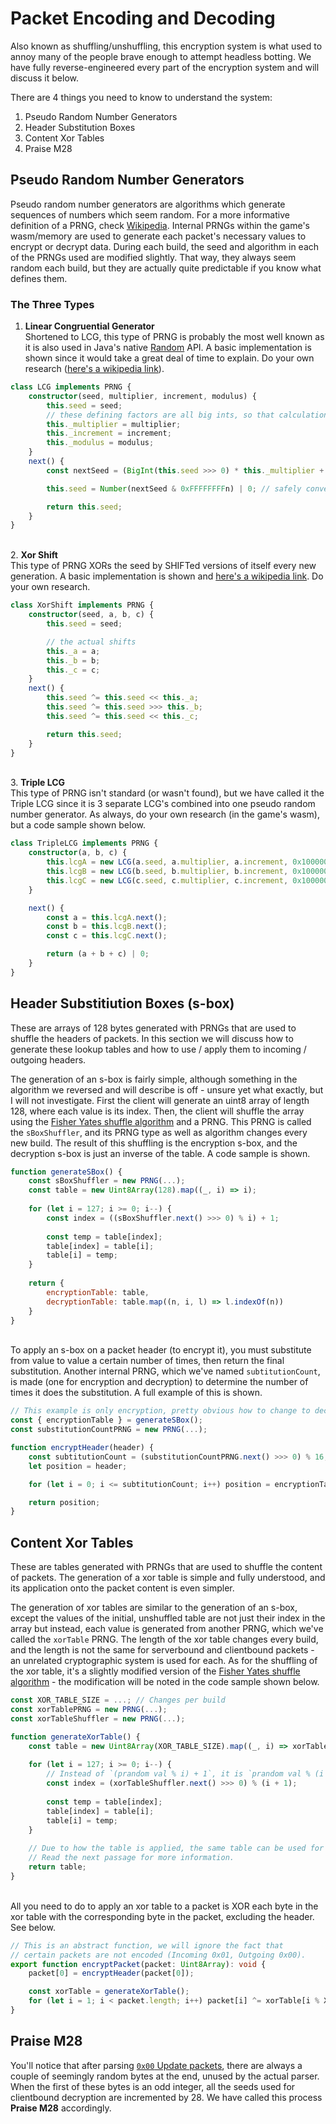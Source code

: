 # Packet Encoding and Decoding

Also known as shuffling/unshuffling, this encryption system is what used to annoy many of the people brave enough to attempt headless botting. We have fully reverse-engineered every part of the encryption system and will discuss it below.

There are 4 things you need to know to understand the system:
1. Pseudo Random Number Generators
2. Header Substitution Boxes
3. Content Xor Tables
4. Praise M28

## Pseudo Random Number Generators

Pseudo random number generators are algorithms which generate sequences of numbers which seem random. For a more informative definition of a PRNG, check [Wikipedia](https://en.wikipedia.org/wiki/Pseudorandom_number_generator). Internal PRNGs within the game's wasm/memory are used to generate each packet's necessary values to encrypt or decrypt data. During each build, the seed and algorithm in each of the PRNGs used are modified slightly. That way, they always seem random each build, but they are actually quite predictable if you know what defines them.

### The Three Types
1. **Linear Congruential Generator**\
   Shortened to LCG, this type of PRNG is probably the most well known as it is also used in Java's native [Random](https://docs.oracle.com/javase/8/docs/api/java/util/Random.html) API. A basic implementation is shown since it would take a great deal of time to explain. Do your own research ([here's a wikipedia link](https://en.wikipedia.org/wiki/Linear_congruential_generator)).
```ts
class LCG implements PRNG {
    constructor(seed, multiplier, increment, modulus) {
        this.seed = seed;
        // these defining factors are all big ints, so that calculation is precise (the seed is an integer though)
        this._multiplier = multiplier;
        this._increment = increment;
        this._modulus = modulus;
    }
    next() {
        const nextSeed = (BigInt(this.seed >>> 0) * this._multiplier + this._increment) % this._modulus;

        this.seed = Number(nextSeed & 0xFFFFFFFFn) | 0; // safely convert to a signed integer

        return this.seed;
    }
}
```
\
2. **Xor Shift**\
   This type of PRNG XORs the seed by SHIFTed versions of itself every new generation. A basic implementation is shown and [here's a wikipedia link](https://en.wikipedia.org/wiki/Xorshift). Do your own research.
```ts
class XorShift implements PRNG {
    constructor(seed, a, b, c) {
        this.seed = seed;

        // the actual shifts
        this._a = a;
        this._b = b;
        this._c = c;
	}
    next() {
        this.seed ^= this.seed << this._a;
        this.seed ^= this.seed >>> this._b;
        this.seed ^= this.seed << this._c;

        return this.seed;
    }
}
```
\
3. **Triple LCG**\
   This type of PRNG isn't standard (or wasn't found), but we have called it the Triple LCG since it is 3 separate LCG's combined into one pseudo random number generator. As always, do your own research (in the game's wasm), but a code sample shown below.
```ts
class TripleLCG implements PRNG {
    constructor(a, b, c) {
        this.lcgA = new LCG(a.seed, a.multiplier, a.increment, 0x100000000n);
        this.lcgB = new LCG(b.seed, b.multiplier, b.increment, 0x100000000n);
        this.lcgC = new LCG(c.seed, c.multiplier, c.increment, 0x100000000n);
    }

    next() {
        const a = this.lcgA.next();
        const b = this.lcgB.next();
        const c = this.lcgC.next();

        return (a + b + c) | 0;
    }
}
```  

## Header Substitiution Boxes (s-box)

These are arrays of 128 bytes generated with PRNGs that are used to shuffle the headers of packets. In this section we will discuss how to generate these lookup tables and how to use / apply them to incoming / outgoing headers.

The generation of an s-box is fairly simple, although something in the algorithm we reversed and will describe is off - unsure yet what exactly, but I will not investigate. First the client will generate an uint8 array of length 128, where each value is its index. Then, the client will shuffle the array using the [Fisher Yates shuffle algorithm](https://en.wikipedia.org/wiki/Fisher%E2%80%93Yates_shuffle) and a PRNG. This PRNG is called the `sBoxShuffler`, and its PRNG type as well as algorithm changes every new build. The result of this shuffling is the encryption s-box, and the decryption s-box is just an inverse of the table. A code sample is shown.
```js
function generateSBox() {
    const sBoxShuffler = new PRNG(...);
    const table = new Uint8Array(128).map((_, i) => i);
    
    for (let i = 127; i >= 0; i--) {
        const index = ((sBoxShuffler.next() >>> 0) % i) + 1;
        
        const temp = table[index];
        table[index] = table[i];
        table[i] = temp;
    }
    
    return {
        encryptionTable: table,
        decryptionTable: table.map((n, i, l) => l.indexOf(n))
    }
}
```
\
To apply an s-box on a packet header (to encrypt it), you must substitute from value to value a certain number of times, then return the final substitution. Another internal PRNG, which we've named `subtitutionCount`, is made (one for encryption and decryption) to determine the number of times it does the substitution. A full example of this is shown.
```js
// This example is only encryption, pretty obvious how to change to decryption though.
const { encryptionTable } = generateSBox();
const substitutionCountPRNG = new PRNG(...);

function encryptHeader(header) {
    const subtitutionCount = (substitutionCountPRNG.next() >>> 0) % 16;
    let position = header;

    for (let i = 0; i <= subtitutionCount; i++) position = encryptionTable[position];

    return position;
}
```

## Content Xor Tables

These are tables generated with PRNGs that are used to shuffle the content of packets. The generation of a xor table is simple and fully understood, and its application onto the packet content is even simpler. 

The generation of xor tables are similar to the generation of an s-box, except the values of the initial, unshuffled table are not just their index in the array but instead, each value is generated from another PRNG, which we've called the `xorTable` PRNG. The length of the xor table changes every build, and the length is not the same for serverbound and clientbound packets - an unrelated cryptographic system is used for each. As for the shuffling of the xor table, it's a slightly modified version of the [Fisher Yates shuffle algorithm](https://en.wikipedia.org/wiki/Fisher%E2%80%93Yates_shuffle) - the modification will be noted in the code sample shown below.

```js
const XOR_TABLE_SIZE = ...; // Changes per build
const xorTablePRNG = new PRNG(...);
const xorTableShuffler = new PRNG(...);

function generateXorTable() {
    const table = new Uint8Array(XOR_TABLE_SIZE).map((_, i) => xorTablePRNG.next());
    
    for (let i = 127; i >= 0; i--) {
        // Instead of `(prandom val % i) + 1`, it is `prandom val % (i + 1)` (the modification)
        const index = (xorTableShuffler.next() >>> 0) % (i + 1);
        
        const temp = table[index];
        table[index] = table[i];
        table[i] = temp;
    }
    
    // Due to how the table is applied, the same table can be used for both decryption and encryption.
    // Read the next passage for more information.
    return table;
}
```
\
All you need to do to apply an xor table to a packet is XOR each byte in the xor table with the corresponding byte in the packet, excluding the header. See below.

```ts
// This is an abstract function, we will ignore the fact that
// certain packets are not encoded (Incoming 0x01, Outgoing 0x00).
export function encryptPacket(packet: Uint8Array): void {
    packet[0] = encryptHeader(packet[0]);

    const xorTable = generateXorTable();
    for (let i = 1; i < packet.length; i++) packet[i] ^= xorTable[i % XOR_TABLE_SIZE];
}
```

## Praise M28

You'll notice that after parsing [`0x00` Update packets](./update.md), there are always a couple of seemingly random bytes at the end, unused by the actual parser. When the first of these bytes is an odd integer, all the seeds used for clientbound decryption are incremented by 28. We have called this process **Praise M28** accordingly.
